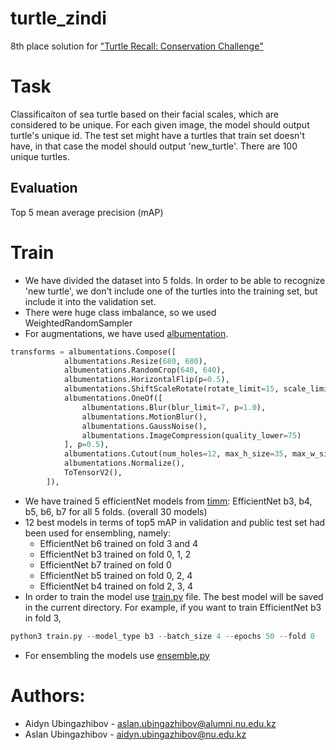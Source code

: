 # turtle_zindi
8th place solution for ["Turtle Recall: Conservation Challenge"](https://zindi.africa/competitions/turtle-recall-conservation-challenge)

# Task
Classificaiton of sea turtle based on their facial scales, which are considered to be unique. For each given image, the model should output turtle's unique id. 
The test set might have a turtles that train set doesn't have, in that case the model should output 'new_turtle'. There are 100 unique turtles.

## Evaluation 
Top 5 mean average precision (mAP)

# Train
- We have divided the dataset into 5 folds. In order to be able to recognize 'new turtle', we don't include one of the turtles into the training set,
but include it into the validation set. 
- There were huge class imbalance, so we used WeightedRandomSampler
- For augmentations, we have used [albumentation](https://albumentations.ai/). 
```python
transforms = albumentations.Compose([
            albumentations.Resize(680, 680),
            albumentations.RandomCrop(640, 640),
            albumentations.HorizontalFlip(p=0.5),
            albumentations.ShiftScaleRotate(rotate_limit=15, scale_limit=0.15, shift_limit=0.1, p=0.9),
            albumentations.OneOf([
                albumentations.Blur(blur_limit=7, p=1.0),
                albumentations.MotionBlur(),
                albumentations.GaussNoise(),
                albumentations.ImageCompression(quality_lower=75)
            ], p=0.5),
            albumentations.Cutout(num_holes=12, max_h_size=35, max_w_size=35, p=0.5),
            albumentations.Normalize(),
            ToTensorV2(),
        ]),
```

- We have trained 5 efficientNet models from [timm](https://github.com/rwightman/pytorch-image-models): EfficientNet b3, b4, b5, b6, b7 for all 5 folds. (overall 30 models)
- 12 best models in terms of top5 mAP in validation and public test set had been used for ensembling, namely:
  * EfficientNet b6 trained on fold 3 and 4
  * EfficientNet b3 trained on fold 0, 1, 2
  * EfficientNet b7 trained on fold 0
  * EfficientNet b5 trained on fold 0, 2, 4
  * EfficientNet b4 trained on fold 2, 3, 4   
- In order to train the model use [train.py](https://github.com/Ubinazhip/turtle_zindi/blob/master/train.py) file. The best model will be saved in the current directory. For example, if you want to train EfficientNet b3 in fold 3,
```python
python3 train.py --model_type b3 --batch_size 4 --epochs 50 --fold 0
```
- For ensembling the models use [ensemble.py](https://github.com/Ubinazhip/turtle_zindi/blob/master/ensemble.py)


# Authors: 
- Aidyn Ubingazhibov - aslan.ubingazhibov@alumni.nu.edu.kz
- Aslan Ubingazhibov - aidyn.ubingazhibov@nu.edu.kz


